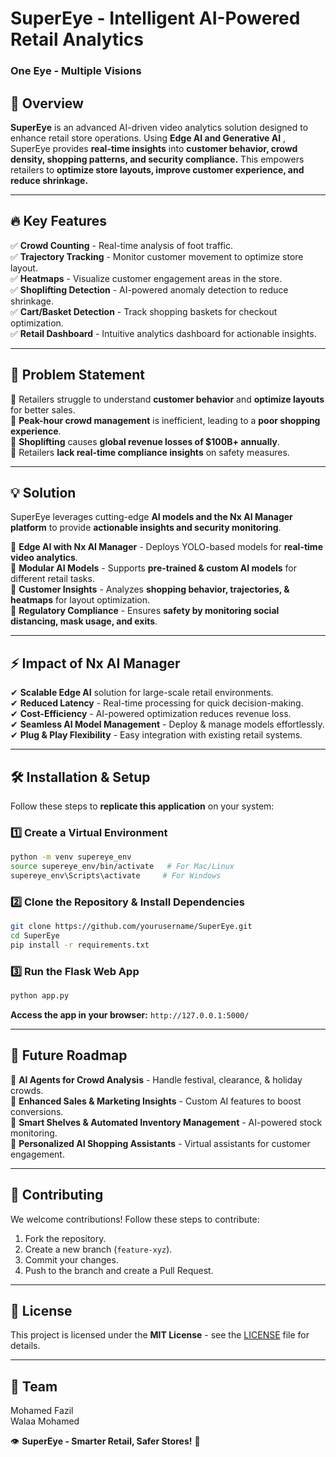 # SuperEye - Intelligent AI-Powered Retail Analytics



### One Eye - Multiple Visions

## 🚀 Overview
**SuperEye** is an advanced AI-driven video analytics solution designed to enhance retail store operations. Using **Edge AI and Generative AI**  , SuperEye provides **real-time insights**  into **customer behavior, crowd density, shopping patterns, and security compliance.** This empowers retailers to **optimize store layouts, improve customer experience, and reduce shrinkage.**

---

## 🔥 Key Features
✅ **Crowd Counting** - Real-time analysis of foot traffic.  
✅ **Trajectory Tracking** - Monitor customer movement to optimize store layout.  
✅ **Heatmaps** - Visualize customer engagement areas in the store.  
✅ **Shoplifting Detection** - AI-powered anomaly detection to reduce shrinkage.  
✅ **Cart/Basket Detection** - Track shopping baskets for checkout optimization.  
✅ **Retail Dashboard** - Intuitive analytics dashboard for actionable insights.  

---

## 🛒 Problem Statement
🔹 Retailers struggle to understand **customer behavior** and **optimize layouts** for better sales.  
🔹 **Peak-hour crowd management** is inefficient, leading to a **poor shopping experience**.  
🔹 **Shoplifting** causes **global revenue losses of $100B+ annually**.  
🔹 Retailers **lack real-time compliance insights** on safety measures.  

---

## 💡 Solution
SuperEye leverages cutting-edge **AI models and the Nx AI Manager platform** to provide **actionable insights and security monitoring**.  

🔹 **Edge AI with Nx AI Manager** - Deploys YOLO-based models for **real-time video analytics**.  
🔹 **Modular AI Models** - Supports **pre-trained & custom AI models** for different retail tasks.  
🔹 **Customer Insights** - Analyzes **shopping behavior, trajectories, & heatmaps** for layout optimization.  
🔹 **Regulatory Compliance** - Ensures **safety by monitoring social distancing, mask usage, and exits**.  

---

## ⚡ Impact of Nx AI Manager
✔ **Scalable Edge AI** solution for large-scale retail environments.    
✔ **Reduced Latency** - Real-time processing for quick decision-making.    
✔ **Cost-Efficiency** - AI-powered optimization reduces revenue loss.    
✔ **Seamless AI Model Management** - Deploy & manage models effortlessly.    
✔ **Plug & Play Flexibility** - Easy integration with existing retail systems.   

---

## 🛠️ Installation & Setup
Follow these steps to **replicate this application** on your system:

### 1️⃣ Create a Virtual Environment
```bash
python -m venv supereye_env
source supereye_env/bin/activate   # For Mac/Linux
supereye_env\Scripts\activate     # For Windows
```

### 2️⃣ Clone the Repository & Install Dependencies
```bash
git clone https://github.com/yourusername/SuperEye.git
cd SuperEye
pip install -r requirements.txt
```

### 3️⃣ Run the Flask Web App
```bash
python app.py
```
**Access the app in your browser:** `http://127.0.0.1:5000/`

---

## 🔭 Future Roadmap
🔹 **AI Agents for Crowd Analysis** - Handle festival, clearance, & holiday crowds.  
🔹 **Enhanced Sales & Marketing Insights** - Custom AI features to boost conversions.  
🔹 **Smart Shelves & Automated Inventory Management** - AI-powered stock monitoring.  
🔹 **Personalized AI Shopping Assistants** - Virtual assistants for customer engagement.  

---

## 🤝 Contributing
We welcome contributions! Follow these steps to contribute:
1. Fork the repository.  
2. Create a new branch (`feature-xyz`).  
3. Commit your changes.  
4. Push to the branch and create a Pull Request.  

---

## 📜 License
This project is licensed under the **MIT License** - see the [LICENSE](LICENSE) file for details.

---

## 📢 Team 
Mohamed Fazil  
Walaa Mohamed

👁️ **SuperEye - Smarter Retail, Safer Stores!** 🚀


